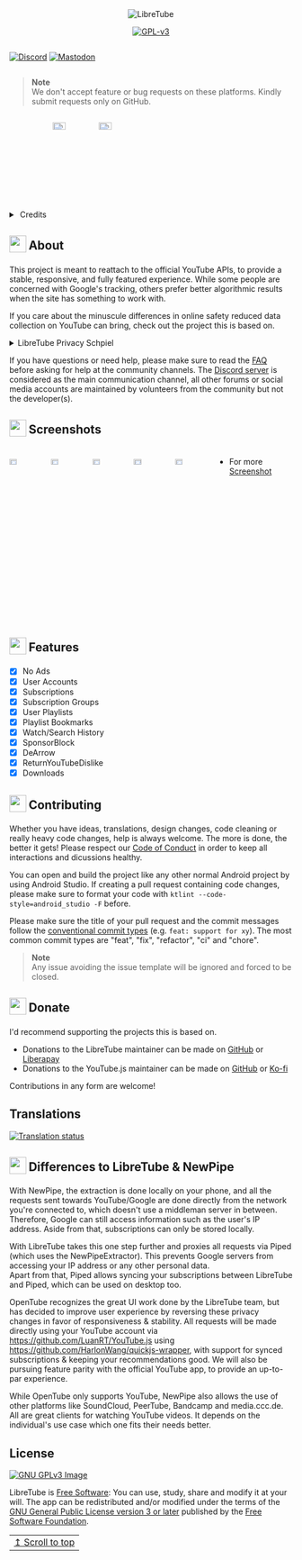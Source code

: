 <div align="center">
  <img src="https://libre-tube.github.io/images/gh-banner.png" width="auto" height="auto" alt="LibreTube">

[![GPL-v3](https://libre-tube.github.io/assets/widgets/license-widget.svg)](https://www.gnu.org/licenses/gpl-3.0.en.html)
</div><div align="center" style="width:100%; display:flex; justify-content:space-between;">

[![Discord]()]()
[![Mastodon](https://libre-tube.github.io/assets/widgets/mast-widget.svg)](https://fosstodon.org/@libretube)

</div>

> **Note** <br>
> We don't accept feature or bug requests on these platforms. Kindly submit requests only on GitHub.

</div><div align="center" style="width:100%; display:flex; justify-content:space-between;">

[<img src="https://libre-tube.github.io/assets/badges/fdrload.png" alt="Get it on F-Droid" width="30%">](https://f-droid.org/en/packages/com.github.opentube/)
[<img src="https://libre-tube.github.io/assets/badges/ghload.png" alt="Get it on GitHub" width="30%">](https://github.com/MulverineX/OpenTube/releases/latest)

</div>

<details>
  <summary>️ Credits</summary>

<sub>Readme Design and Banners by [XelXen](https://github.com/XelXen)</sub> <br>
<sub>Readme Screenshots by [ARBoyGo](https://github.com/ARBoyGo)</sub> <br>
<sub>Readme Emoji is from [openmoji](https://openmoji.org)</sub>

  <summary>Icons</summary>

<sub>[Default App Icon](https://github.com/libre-tube/LibreTube/blob/master/app/src/main/res/mipmap-xxxhdpi/ic_launcher_round.png) by [XelXen](https://github.com/XelXen)</sub> <br>
<sub>[Boosted Bird](https://github.com/libre-tube/LibreTube/blob/master/app/src/main/res/mipmap-xxxhdpi/ic_bird_round.png) by [Margot Albert-Heuzey](https://margotdesign.ovh)</sub>

</details>

<h2 align="left">
<sub>
<img  src="fastlane/metadata/android/en-US/images/readme/about.svg"
      height="30"
      width="30">
</sub>
About
</h2>

This project is meant to reattach to the official YouTube APIs, to provide a stable, responsive, and fully featured experience. While some people are concerned with Google's tracking, others prefer better algorithmic results when the site has something to work with.

If you care about the minuscule differences in online safety reduced data collection on YouTube can bring, check out the project this is based on.
<details>
  <summary>LibreTube Privacy Schpiel</summary>
  YouTube has an extremely invasive [privacy policy](https://support.google.com/youtube/answer/10364219) which relies on using user data in unethical ways. They store a lot of your personal data - ranging from ideas, music taste, content, political opinions, and much more than you think.

  This project is aimed at improving the users' privacy by being independent from Google and bypassing their data collection.
  
  Therefore, the app is using the [Piped API](https://github.com/TeamPiped/Piped), which uses proxies to circumvent Google's data collection and includes some other additional features.
</details>

If you have questions or need help, please make sure to read the [FAQ](https://open-tube.github.io/#faq) before asking for help at the community channels. The [Discord server](https://youtube.com/watch?v=QdezFxHfatw) is considered as the main communication channel, all other forums or social media accounts are maintained by volunteers from the community but not the developer(s).

<h2 align="left">
<sub>
<img  src="fastlane/metadata/android/en-US/images/readme/phone.svg"
      height="30"
      width="30">
</sub>
Screenshots
</h2>

<div style="width:100%; display:flex; justify-content:space-between;">

[<img src="fastlane/metadata/android/en-US/images/phoneScreenshots/Screenshot_1.jpg" width=19% alt="Home">](fastlane/metadata/android/en-US/images/phoneScreenshots/Screenshot_1.jpg)
[<img src="fastlane/metadata/android/en-US/images/phoneScreenshots/Screenshot_2.jpg" width=19% alt="Home">](fastlane/metadata/android/en-US/images/phoneScreenshots/Screenshot_2.jpg)
[<img src="fastlane/metadata/android/en-US/images/phoneScreenshots/Screenshot_3.jpg" width=19% alt="Subscriptions">](fastlane/metadata/android/en-US/images/phoneScreenshots/Screenshot_3.jpg)
[<img src="fastlane/metadata/android/en-US/images/phoneScreenshots/Screenshot_4.jpg" width=19% alt="Library">](fastlane/metadata/android/en-US/images/phoneScreenshots/Screenshot_4.jpg)
[<img src="fastlane/metadata/android/en-US/images/phoneScreenshots/Screenshot_9.jpg" width=19% alt="Channel Overview">](fastlane/metadata/android/en-US/images/phoneScreenshots/Screenshot_9.jpg)

* For more [Screenshot](https://github.com/libre-tube/LibreTube/blob/master/SCREEN_SHOT.md) 

</div>

<h2 align="left">
<sub>
<img  src="fastlane/metadata/android/en-US/images/readme/feature.svg"
      height="30"
      width="30">
</sub>
Features
</h2>

- [x] No Ads
- [x] User Accounts
- [x] Subscriptions
- [x] Subscription Groups
- [x] User Playlists
- [x] Playlist Bookmarks
- [x] Watch/Search History
- [x] SponsorBlock
- [x] DeArrow
- [x] ReturnYouTubeDislike
- [x] Downloads

<h2 align="left">
<sub>
<img  src="fastlane/metadata/android/en-US/images/readme/community.svg"
      height="30"
      width="30">
</sub>
Contributing
</h2>

Whether you have ideas, translations, design changes, code cleaning or really heavy code changes, help is always welcome. The more is done, the better it gets! Please respect our [Code of Conduct](https://github.com/libre-tube/LibreTube/blob/master/CODE_OF_CONDUCT.md) in order to keep all interactions and dicussions healthy.

You can open and build the project like any other normal Android project by using Android Studio.
If creating a pull request containing code changes, please make sure to format your code with `ktlint --code-style=android_studio -F` before.

Please make sure the title of your pull request and the commit messages follow the [conventional commit types](https://github.com/commitizen/conventional-commit-types/blob/master/index.json) (e.g. `feat: support for xy`).
The most common commit types are "feat", "fix", "refactor", "ci" and "chore".

> **Note** <br>
> Any issue avoiding the issue template will be ignored and forced to be closed.

<h2 align="left">
<sub>
<img  src="fastlane/metadata/android/en-US/images/readme/donate.svg"
      height="30"
      width="30">
</sub>
Donate
</h2>

I'd recommend supporting the projects this is based on.
* Donations to the LibreTube maintainer can be made on [GitHub](https://github.com/sponsors/Bnyro) or [Liberapay](https://liberapay.com/Bnyro)
* Donations to the YouTube.js maintainer can be made on [GitHub](https://github.com/sponsors/LuanRT) or [Ko-fi](https://ko-fi.com/luanrt)

Contributions in any form are welcome!

<h2 align="left">
 Translations
</h2>

<a href="https://hosted.weblate.org/projects/libretube/#languages">
<img src="https://hosted.weblate.org/widgets/libretube/-/287x66-grey.png" alt="Translation status" />
</a>

<h2 align="left">
<sub>
<img  src="fastlane/metadata/android/en-US/images/readme/ltvnp.svg"
      height="30"
      width="30">
</sub>
Differences to LibreTube & NewPipe
</h2>


With NewPipe, the extraction is done locally on your phone, and all the requests sent towards YouTube/Google are done directly from the network you're connected to, which doesn't use a middleman server in between. Therefore, Google can still access information such as the user's IP address. Aside from that, subscriptions can only be stored locally.

With LibreTube takes this one step further and proxies all requests via Piped (which uses the NewPipeExtractor). This prevents Google servers from accessing your IP address or any other personal data.<br>
Apart from that, Piped allows syncing your subscriptions between LibreTube and Piped, which can be used on desktop too.

OpenTube recognizes the great UI work done by the LibreTube team, but has decided to improve user experience by reversing these privacy changes in favor of responsiveness & stability.
All requests will be made directly using your YouTube account via https://github.com/LuanRT/YouTube.js using https://github.com/HarlonWang/quickjs-wrapper, with support for synced subscriptions & keeping your recommendations good.
We will also be pursuing feature parity with the official YouTube app, to provide an up-to-par experience.

While OpenTube only supports YouTube, NewPipe also allows the use of other platforms like SoundCloud, PeerTube, Bandcamp and media.ccc.de.<br>
All are great clients for watching YouTube videos. It depends on the individual's use case which one fits their needs better.

## License
[![GNU GPLv3 Image](https://www.gnu.org/graphics/gplv3-127x51.png)](http://www.gnu.org/licenses/gpl-3.0.en.html)

LibreTube is [Free Software](https://en.wikipedia.org/wiki/Free_software): You can use, study, share and modify it at your will. The app can be redistributed and/or modified under the terms of the
[GNU General Public License version 3 or later](https://www.gnu.org/licenses/gpl.html) published by the 
[Free Software Foundation](https://www.fsf.org/).

<div align="right">
<table><td>
<a href="#start-of-content">↥ Scroll to top</a>
</td></table>
</div>
